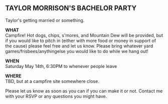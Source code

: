 ## TAYLOR MORRISON'S BACHELOR PARTY
Taylor's getting married or something.

**WHAT**  
Campfire! Hot dogs, chips, s'mores, and Mountain Dew will be provided, but if you would like to pitch in (either with more food or money in support of the cause) please feel free and let us know. Please bring whatever yard games/frisbees/anythingelse you would like to do while we hang out!

**WHEN**  
Saturday May 14th, 6:30PM to whenever people leave

**WHERE**  
TBD, but at a campfire site somewhere close.

Please let us know as soon as you can if you can make it or not. Contact me with your RSVP or any questions you might have.
